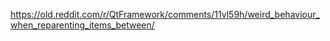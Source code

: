 https://old.reddit.com/r/QtFramework/comments/11vl59h/weird_behaviour_when_reparenting_items_between/
